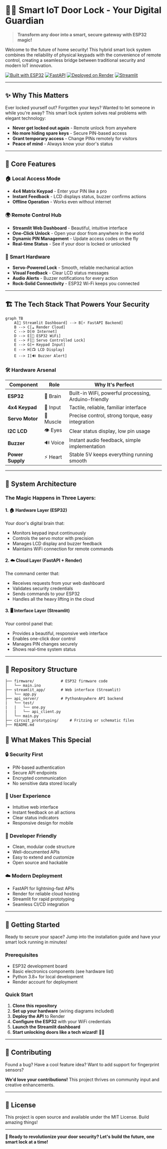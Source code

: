 # 🚪🔐 Smart IoT Door Lock - Your Digital Guardian

> **Transform any door into a smart, secure gateway with ESP32 magic!**

Welcome to the future of home security! This hybrid smart lock system combines the reliability of physical keypads with the convenience of remote control, creating a seamless bridge between traditional security and modern IoT innovation.

[![Built with ESP32](https://img.shields.io/badge/Built%20with-ESP32-blue?logo=espressif)](https://www.espressif.com/)
[![FastAPI](https://img.shields.io/badge/API-FastAPI-green?logo=fastapi)](https://fastapi.tiangolo.com/)
[![Deployed on Render](https://img.shields.io/badge/Deployed-Render-purple?logo=render)](https://render.com/)
[![Streamlit](https://img.shields.io/badge/Dashboard-Streamlit-red?logo=streamlit)](https://streamlit.io/)

---

## ✨ Why This Matters

Ever locked yourself out? Forgotten your keys? Wanted to let someone in while you're away? This smart lock system solves real problems with elegant technology:

- **Never get locked out again** - Remote unlock from anywhere
- **No more hiding spare keys** - Secure PIN-based access
- **Grant temporary access** - Change PINs remotely for visitors
- **Peace of mind** - Always know your door's status

---

## 🎯 Core Features

### 🏠 **Local Access Mode**
- **4x4 Matrix Keypad** - Enter your PIN like a pro
- **Instant Feedback** - LCD displays status, buzzer confirms actions
- **Offline Operation** - Works even without internet

### 🌍 **Remote Control Hub**
- **Streamlit Web Dashboard** - Beautiful, intuitive interface
- **One-Click Unlock** - Open your door from anywhere in the world
- **Dynamic PIN Management** - Update access codes on the fly
- **Real-time Status** - See if your door is locked or unlocked

### 🔧 **Smart Hardware**
- **Servo-Powered Lock** - Smooth, reliable mechanical action
- **Visual Feedback** - Clear LCD status messages
- **Audio Alerts** - Buzzer notifications for every action
- **Rock-Solid Connectivity** - ESP32 Wi-Fi keeps you connected

---

## 🏗️ The Tech Stack That Powers Your Security

```mermaid
graph TB
    A[📱 Streamlit Dashboard] --> B[⚡ FastAPI Backend]
    B --> C[☁️ Render Cloud]
    C --> D[🌐 Internet]
    D --> E[📡 ESP32 WiFi]
    E --> F[🔐 Servo Controlled Lock]
    E --> G[⌨️ Keypad Input]
    E --> H[📺 LCD Display]
    E --> I[🔊 Buzzer Alert]
```

### 🛠️ **Hardware Arsenal**

| Component | Role | Why It's Perfect |
|-----------|------|------------------|
| **ESP32** | 🧠 Brain | Built-in WiFi, powerful processing, Arduino-friendly |
| **4x4 Keypad** | 🔢 Input | Tactile, reliable, familiar interface |
| **Servo Motor** | 💪 Muscle | Precise control, strong torque, easy integration |
| **I2C LCD** | 👁️ Eyes | Clear status display, low pin usage |
| **Buzzer** | 🔊 Voice | Instant audio feedback, simple implementation |
| **Power Supply** | ⚡ Heart | Stable 5V keeps everything running smooth |

---

## 🚀 System Architecture

### **The Magic Happens in Three Layers:**

#### 1. **🏠 Hardware Layer (ESP32)**
Your door's digital brain that:
- Monitors keypad input continuously
- Controls the servo motor with precision
- Manages LCD display and buzzer feedback
- Maintains WiFi connection for remote commands

#### 2. **☁️ Cloud Layer (FastAPI + Render)**
The command center that:
- Receives requests from your web dashboard
- Validates security credentials
- Sends commands to your ESP32
- Handles all the heavy lifting in the cloud

#### 3. **🖥️ Interface Layer (Streamlit)**
Your control panel that:
- Provides a beautiful, responsive web interface
- Enables one-click door control
- Manages PIN changes securely
- Shows real-time system status

---

## 📂 Repository Structure

```plaintext
├── firmware/            # ESP32 firmware code
│   └── main.ino
├── streamlit_app/       # Web interface (Streamlit)
│   └── app.py
├── api_server/          # PythonAnywhere API backend
|   └── test/
|   |   └── one.py
|   |   └── api_client.py
│   └── main.py
├── circuit_prototyping/     # Fritzing or schematic files
├── README.md
```

## 🎨 What Makes This Special

### **🔒 Security First**
- PIN-based authentication
- Secure API endpoints
- Encrypted communication
- No sensitive data stored locally

### **🌟 User Experience**
- Intuitive web interface
- Instant feedback on all actions
- Clear status indicators
- Responsive design for mobile

### **🔧 Developer Friendly**
- Clean, modular code structure
- Well-documented APIs
- Easy to extend and customize
- Open source and hackable

### **☁️ Modern Deployment**
- FastAPI for lightning-fast APIs
- Render for reliable cloud hosting
- Streamlit for rapid prototyping
- Seamless CI/CD integration

---

## 🚦 Getting Started

Ready to secure your space? Jump into the installation guide and have your smart lock running in minutes!

### **Prerequisites**
- ESP32 development board
- Basic electronics components (see hardware list)
- Python 3.8+ for local development
- Render account for deployment

### **Quick Start**
1. **Clone this repository**
2. **Set up your hardware** (wiring diagrams included)
3. **Deploy the API** to Render
4. **Configure the ESP32** with your WiFi credentials
5. **Launch the Streamlit dashboard**
6. **Start unlocking doors like a tech wizard!** 🧙‍♂️

---

## 🤝 Contributing

Found a bug? Have a cool feature idea? Want to add support for fingerprint sensors? 

**We'd love your contributions!** This project thrives on community input and creative enhancements.

---

## 📜 License

This project is open source and available under the MIT License. Build amazing things!

---

**🎯 Ready to revolutionize your door security? Let's build the future, one smart lock at a time!**
